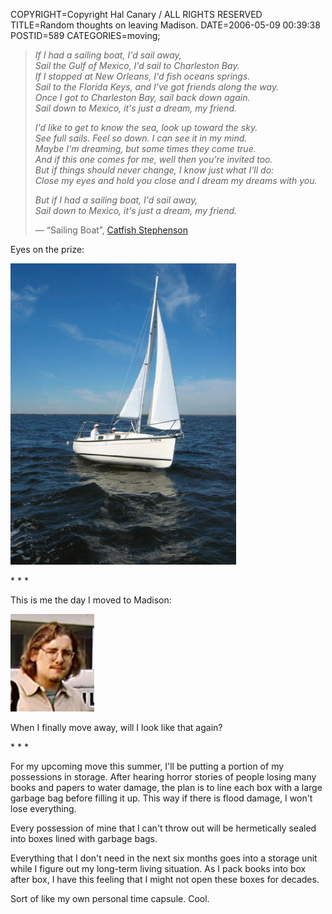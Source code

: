 COPYRIGHT=Copyright Hal Canary / ALL RIGHTS RESERVED
TITLE=Random thoughts on leaving Madison.
DATE=2006-05-09 00:39:38
POSTID=589
CATEGORIES=moving;

> _If I had a sailing boat, I'd sail away,  
> Sail the Gulf of Mexico, I'd sail to Charleston Bay.  
> If I stopped at New Orleans, I'd fish oceans springs.  
> Sail to the Florida Keys, and I've got friends along the way.  
> Once I got to Charleston Bay, sail back down again.  
> Sail down to Mexico, it's just a dream, my friend._
> 
> _I'd like to get to know the sea, look up toward the sky.  
> See full sails. Feel so down. I can see it in my mind.  
> Maybe I'm dreaming, but some times they come true.  
> And if this one comes for me, well then you're invited too.  
> But if things should never change, I know just what I'll do:  
> Close my eyes and hold you close and I dream my dreams with you._
> 
> _But if I had a sailing boat, I'd sail away,  
> Sail down to Mexico, it's just a dream, my friend._
> 
> — “Sailing Boat”, [Catfish Stephenson](http://www.catfishstephenson.com/)

Eyes on the prize:

![[the prize]](/photos/2006-01-18-Lunasea-EC5.jpg)

\* \* \*

This is me the day I moved to Madison:

![[]](/photos/1997-09-halface.jpg)

When I finally move away, will I look like that again?

\* \* \*

For my upcoming move this summer, I'll be putting a portion of my possessions in storage. After hearing horror stories of people losing many books and papers to water damage, the plan is to line each box with a large garbage bag before filling it up. This way if there is flood damage, I won't lose everything.

Every possession of mine that I can't throw out will be hermetically sealed into boxes lined with garbage bags.

Everything that I don't need in the next six months goes into a storage unit while I figure out my long-term living situation. As I pack books into box after box, I have this feeling that I might not open these boxes for decades.

Sort of like my own personal time capsule. Cool.
